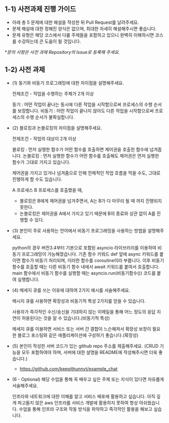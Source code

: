 ## 1-1) 사전과제 진행 가이드

- 아래 총 5 문제에 대한 해설을 작성한 뒤 Pull Request를 날려주세요.
- 문제 해설에 대한 정해진 양식은 없으며, 최대한 자세히 해설해주시면 좋습니다.
- 문제 유형은 해당 코스에서 다룰 주제들을 포함하고 있으니 완벽히 이해하시면 코스를 수강하는데 큰 도움이 될 것입니다.

**문의 사항은 사전 과제 Repository의 Issue로 등록해 주세요.*
  

## 1-2) 사전 과제

- (1) 동기와 비동기 프로그래밍에 대한 차이점을 설명해주세요.

  전제조건 - 작업을 수행하는 주체가 2개 이상

  동기 : 어떤 작업이 끝나는 동시에 다른 작업을 시작함으로써 프로세스의 수행 순서를 보장합니다.
  비동기 : 어떤 작업이 끝나지 않아도 다른 작업을 시작함으로써 프로세스의 수행 순서가 불확실합니다.

- (2) 블로킹과 논블로킹의 차이점을 설명해주세요.

  전제조건 - 작업의 대상이 2개 이상

  블로킹 : 먼저 실행한 함수가 어떤 함수를 호출하면 제어권을 호출한 함수에 넘겨줍니다.
  논블로킹 : 먼저 실행한 함수가 어떤 함수를 호출해도 제어권은 먼저 실행한 함수가 그대로 가지고 있습니다.
  
  제어권을 가지고 있거나 넘겨줌으로 인해 전체적인 작업 흐름을 막을 수도, 그대로 진행하게 할 수도 있습니다.

  A 프로세스 B 프로세스를 호출했을 때,

    - 블로킹은 B에게 제어권을 넘겨주면서, A는 B가 다 마무리 될 때 까지 진행되지 못한다.
    - 논블로킹은 제어권을 A에서 가지고 있기 때문에 B의 종료와 상관 없이 A를 진행할 수 있다.

- (3) 본인이 주로 사용하는 언어에서 비동기 프로그래밍을 사용하는 방법을 설명해주세요.

  python의 경우 버전3.4부터 기본으로 포함된 asyncio 라이브러리를 이용하여 비동기 프로그래밍이 가능해졌습니다.
  기존 함수 키워드 def 앞에 async 키워드를 붙이면 함수가 비동기 처리되며, 이러한 함수를 coroutine이라 부릅니다.
  이후 비동기 함수를 호출할 때는 다른 비동기 함수 내에서 await 키워드를 붙여서 호출합니다.
  main 함수에서 비동기 함수를 실행할 때는 asyncio.run(비동기함수()) 코드를 붙여 실행합니다.

- (4) 메세지 큐를 쓰는 이유에 대하여 2가지 예시를 서술해주세요.

  메시지 큐를 사용하면 확장성과 비동기적 특성 2가지를 얻을 수 있습니다.
  
  사용자가 즉각적인 수신/송신을 기대하지 않는 이메일을 통해 어느 정도의 응답 지연이 허용된다는 것을 알 수 있습니다.(비동기적 특성)
  
  메세지 큐를 이용하면 서비스 또는 서버 간 결합이 느슨해져서 확장성 보장이 필요한 블로그 포스팅와 같은 애플리케이션에 구성하기 좋습니다.(확장성)  

- (5) 본인이 작성한 서버 코드가 있는 github repo 주소를 제출해주세요. (CRUD 기능을 모두 포함하여야 하며, 서버에 대한 설명을 README에 작성해주시면 더욱 좋습니다.) 

  - https://github.com/keepithunnyt/example_chat

- (6 - Optional) 해당 수업을 통해 꼭 배우고 싶은 주제 또는 지식이 있다면 자유롭게 서술해주세요.

  인프라와 네트워크에 대한 이해를 알고 서비스 배포에 활용하고 싶습니다.
  아직 깊게 파고들지 않은 aws 인프라를 서비스 개발에 활용하지 못하여 항상 아쉬웠습니다.
  수업을 통해 인프라 구조와 작동 방식을 파악하고 즉각적인 활용을 해보고 싶습니다.
